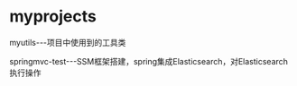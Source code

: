 # myprojects

myutils---项目中使用到的工具类

springmvc-test---SSM框架搭建，spring集成Elasticsearch，对Elasticsearch执行操作